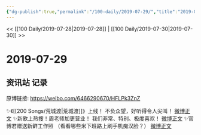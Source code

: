 ```yaml
---
{"dg-publish":true,"permalink":"/100-daily/2019-07-29/","title":"2019-07-29"}
---
```



<< [[100 Daily/2019-07-28\|2019-07-28]] | [[100 Daily/2019-07-30\|2019-07-30]] >>

# 2019-07-29

## 资讯站 记录

原博链接: https://weibo.com/6466290670/HFLPk3ZnZ

✨《[[200 Songs/荒城渡\|荒城渡]]》上线！
不负众望，好听得令人尖叫！
[微博正文](https://m.weibo.cn/6466290670/4399333162489257)
✨新歌上热搜！周老师加更营业！
我们非常、特别、极度喜欢！
[微博正文](https://m.weibo.cn/6466290670/4399436220049044)
✨官博君赠送新鲜工作照
（看看哪些米下班路上刷手机痴汉脸？）
[微博正文](https://m.weibo.cn/6466290670/4399458735662520)
